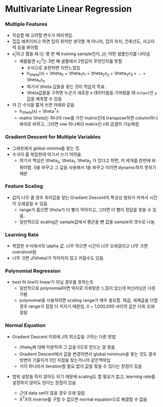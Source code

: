 # Multivariate Linear Regression

### Multiple Features

- 학습할 때 고려할 변수가 여러개임.
- 집값 예측이라고 하면 집의 위치만 생각할 게 아니라, 집의 위치, 건축년도, 사고이력 등을 봐야함
- x<sub>j</sub></sub><sup>i</sup>라고 했을 때 i는 몇 번 째 training sample인지, j는 어떤 샘플인지를 나타냄
  - 예를들면 x<sub>2</sub><sup>3</sup>는 3번 째 샘플에서 2번값이 무엇인지를 뜻함
    - 수식으로 표현하면 이런느낌임
    - h<sub>\theta</sub>(x) = \theta<sub>0</sub> + \theta<sub>1</sub>x<sub>1</sub> + \theta<sub>2</sub>x<sub>2</sub> + \theta<sub>3</sub>x<sub>3</sub> + ... + \theta<sub>n</sub>x<sub>n</sub>
    - 여기서 \theta 값들을 찾는 것이 학습의 목표.
    - \theta값들을 구하면 누군가 새로운 x 데이터들을 가져왔을 때 `output`인 `y`값을 예측할 수 있음
- 저 긴 수식을 짧게 쓰면 아래와 같음
  - h<sub>\theta</sub>(x) = \theta<sup>T</sup>x
  - matrix \theta는 하나의 row를 가진 matrix인데 transpose하면 column하나짜리로 바뀌고, 그러면 row 하나짜리 matrix인 x와 곱셈이 가능해짐

### Gradient Descent for Multiple Variables

- 그래프에서 global minima를 찾는 것.
- 수식이 좀 복잡한데 여기서 쓰기 어려움
  - 여기서 핵심은 \theta<sub>0</sub>, \theta<sub>1</sub>, \theta<sub>2</sub> 가 있다고 하면, 저 세개를 한번에 바꿔야함. 0을 바꾸고 그 값을 사용해서 1을 바꾸고 이러면 dynamic하지 못하기 때문

### Feature Scaling

- 값이 너무 클 경우 최저값을 찾는 Gradient Descent의 특성상 범위가 커져서 시간이 오래걸릴 수 있음.
  - range가 좁으면 \theta가 더 빨리 작아지고, 그러면 더 빨리 정답을 찾을 수 있음.
  - 일반적으로 scaling은 sample값에서 평균을 뺀 값을 sample의 갯수로 나눔

### Learning Rate

- 복잡한 수식에서의 \alpha 값. 너무 작으면 시간이 너무 오래걸리고 너무 크면 overshoot됨
- 너무 크면 J(\theta)가 작아지지 않고 커질수도 있음.

### Polynomial Regression

- best fit line이 linear가 아닐 경우를 뜻하는듯
  - 일반적으로 polynomial이면 억지로 끼워맞춘 느낌이 있는데 머신러닝은 다른가봄
  - polynomial을 사용하려면 scaling range가 매우 중요함. 제곱, 세제곱을 더할경우 range가 점점 더 커지기 때문임. 0 ~ 1,000,000 사이의 값은 더욱 오래걸림

### Normal Equation

- Gradient Descent 이외에 J의 최소값을 구하는 다른 방법

  - /theta<sub>j</sub>에 대해 미분하여 그 값을 0으로 만드는 걸 찾음
  - Gradient Descent에서 값을 변경하면서 global minimum을 찾는 것도 결국 빗변의 기울이가 0인 지점을 찾는거니까 같은맥락임
  - 식이 하나라서 iteration할 필요 없이 값을 찾을 수 있다는 장점이 있음

- 범위 설정을 하지 않아도 되기 때문에 scaling도 할 필요가 없고, learning rate를 설정하지 않아도 된다는 장점이 있음
  - 근데 data set이 많을 경우 오래 걸림
  - X<sup>T</sup>X의 inverse를 구할 수 없으면 normal equation으로 해결할 수 없음

